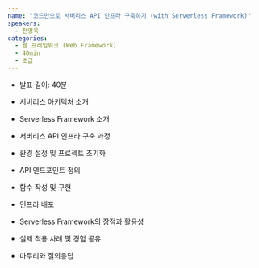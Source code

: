 ```yaml
---
name: "코드만으로 서버리스 API 인프라 구축하기 (with Serverless Framework)"
speakers:
  - 천명욱
categories:
  - 웹 프레임워크 (Web Framework)
  - 40min
  - 초급
---
```


- 발표 길이: 40분

- 서버리스 아키텍처 소개
- Serverless Framework 소개
- 서버리스 API 인프라 구축 과정
- 환경 설정 및 프로젝트 초기화
- API 엔드포인트 정의
- 함수 작성 및 구현
- 인프라 배포
- Serverless Framework의 장점과 활용성
- 실제 적용 사례 및 경험 공유
- 마무리와 질의응답
